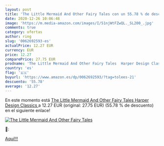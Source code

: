 ```yaml
---
layout: post
title: 'The Little Mermaid And Other Fairy Tales con un 55.78 % de descuento'
date: 2020-12-26 10:06:48
image: 'https://m.media-amazon.com/images/I/51njWtFZwQL._SL200_.jpg'
comments: true
category: ofertas
author: ring
slug: '0062692593-es'
actualPrice: 12.27 EUR
currency: EUR
price: 12.27
comparePrice: 27.75 EUR
prodname: 'The Little Mermaid And Other Fairy Tales  Harper Design Classics '
country: 'es'
flag: '🇪🇸'
buyurl: 'https://www.amazon.es/dp/0062692593/?tag=tolees-21'
descuento: '55.78'
average: '12.27'
---
```


En este momento está [The Little Mermaid And Other Fairy Tales  Harper Design Classics ](https://www.amazon.es/dp/0062692593/?tag=tolees-21) a 12.27 EUR (original: 27.75 EUR) (55.78 %  de descuento) en el siguiente enlace!

[![The Little Mermaid And Other Fairy Tales](https://m.media-amazon.com/images/I/51njWtFZwQL._SL200_.jpg)](https://www.amazon.es/dp/0062692593/?tag=tolees-21)

🔎:


[Aquí!!!](https://www.amazon.es/dp/0062692593/?tag=tolees-21)
